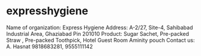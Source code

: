 # expresshygiene
Name of organization: Express Hygiene  Address: A-2/27, Site-4, Sahibabad Industrial Area, Ghaziabad  Pin 201010 Product: Sugar Sachet, Pre-packed Straw , Pre-packed Toothpick, Hotel Guest Room Aminity pouch  Contact us:  A. Hasnat 9818683281, 9555111142
